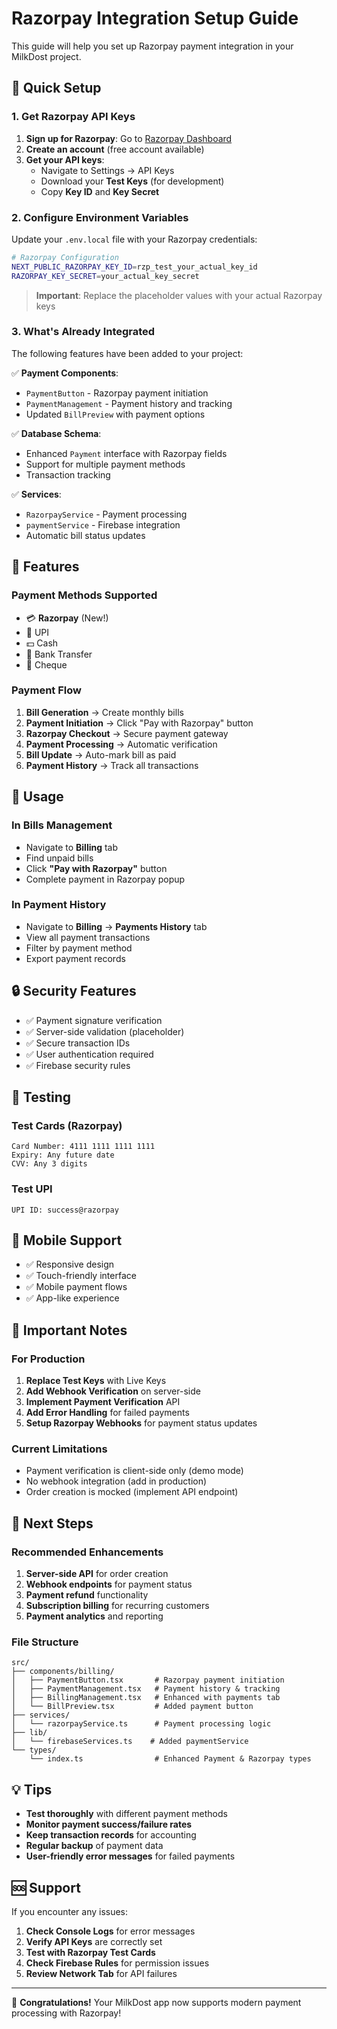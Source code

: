 # Razorpay Integration Setup Guide

This guide will help you set up Razorpay payment integration in your MilkDost project.

## 🚀 Quick Setup

### 1. Get Razorpay API Keys

1. **Sign up for Razorpay**: Go to [Razorpay Dashboard](https://dashboard.razorpay.com/)
2. **Create an account** (free account available)
3. **Get your API keys**:
   - Navigate to Settings → API Keys
   - Download your **Test Keys** (for development)
   - Copy **Key ID** and **Key Secret**

### 2. Configure Environment Variables

Update your `.env.local` file with your Razorpay credentials:

```bash
# Razorpay Configuration
NEXT_PUBLIC_RAZORPAY_KEY_ID=rzp_test_your_actual_key_id
RAZORPAY_KEY_SECRET=your_actual_key_secret
```

> **Important**: Replace the placeholder values with your actual Razorpay keys

### 3. What's Already Integrated

The following features have been added to your project:

✅ **Payment Components**:
- `PaymentButton` - Razorpay payment initiation
- `PaymentManagement` - Payment history and tracking
- Updated `BillPreview` with payment options

✅ **Database Schema**:
- Enhanced `Payment` interface with Razorpay fields
- Support for multiple payment methods
- Transaction tracking

✅ **Services**:
- `RazorpayService` - Payment processing
- `paymentService` - Firebase integration
- Automatic bill status updates

## 🎯 Features

### Payment Methods Supported
- 💳 **Razorpay** (New!)
- 📱 UPI
- 💵 Cash
- 🏦 Bank Transfer
- 📄 Cheque

### Payment Flow
1. **Bill Generation** → Create monthly bills
2. **Payment Initiation** → Click "Pay with Razorpay" button
3. **Razorpay Checkout** → Secure payment gateway
4. **Payment Processing** → Automatic verification
5. **Bill Update** → Auto-mark bill as paid
6. **Payment History** → Track all transactions

## 🔧 Usage

### In Bills Management
- Navigate to **Billing** tab
- Find unpaid bills
- Click **"Pay with Razorpay"** button
- Complete payment in Razorpay popup

### In Payment History
- Navigate to **Billing** → **Payments History** tab
- View all payment transactions
- Filter by payment method
- Export payment records

## 🔒 Security Features

- ✅ Payment signature verification
- ✅ Server-side validation (placeholder)
- ✅ Secure transaction IDs
- ✅ User authentication required
- ✅ Firebase security rules

## 🧪 Testing

### Test Cards (Razorpay)
```
Card Number: 4111 1111 1111 1111
Expiry: Any future date
CVV: Any 3 digits
```

### Test UPI
```
UPI ID: success@razorpay
```

## 📱 Mobile Support

- ✅ Responsive design
- ✅ Touch-friendly interface
- ✅ Mobile payment flows
- ✅ App-like experience

## 🚨 Important Notes

### For Production
1. **Replace Test Keys** with Live Keys
2. **Add Webhook Verification** on server-side
3. **Implement Payment Verification** API
4. **Add Error Handling** for failed payments
5. **Setup Razorpay Webhooks** for payment status updates

### Current Limitations
- Payment verification is client-side only (demo mode)
- No webhook integration (add in production)
- Order creation is mocked (implement API endpoint)

## 🔄 Next Steps

### Recommended Enhancements
1. **Server-side API** for order creation
2. **Webhook endpoints** for payment status
3. **Payment refund** functionality
4. **Subscription billing** for recurring customers
5. **Payment analytics** and reporting

### File Structure
```
src/
├── components/billing/
│   ├── PaymentButton.tsx       # Razorpay payment initiation
│   ├── PaymentManagement.tsx   # Payment history & tracking
│   ├── BillingManagement.tsx   # Enhanced with payments tab
│   └── BillPreview.tsx         # Added payment button
├── services/
│   └── razorpayService.ts      # Payment processing logic
├── lib/
│   └── firebaseServices.ts    # Added paymentService
└── types/
    └── index.ts                # Enhanced Payment & Razorpay types
```

## 💡 Tips

- **Test thoroughly** with different payment methods
- **Monitor payment success/failure rates**
- **Keep transaction records** for accounting
- **Regular backup** of payment data
- **User-friendly error messages** for failed payments

## 🆘 Support

If you encounter any issues:

1. **Check Console Logs** for error messages
2. **Verify API Keys** are correctly set
3. **Test with Razorpay Test Cards**
4. **Check Firebase Rules** for permission issues
5. **Review Network Tab** for API failures

---

🎉 **Congratulations!** Your MilkDost app now supports modern payment processing with Razorpay!